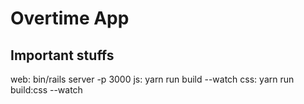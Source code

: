 # Overtime App

## Important stuffs

web: bin/rails server -p 3000
js: yarn run build --watch
css: yarn run build:css --watch
